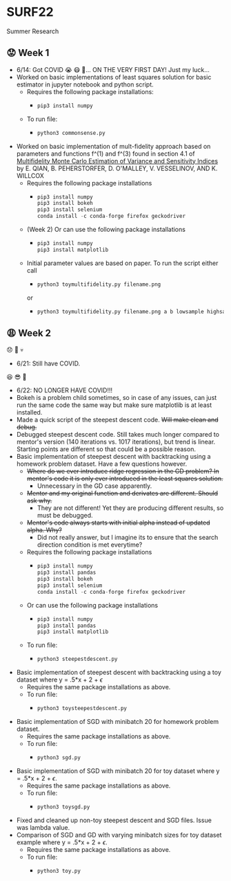 # SURF22
 Summer Research

## :worried: Week 1
  * 6/14: Got COVID :sob: :mask: :anger:... ON THE VERY FIRST DAY! Just my luck...
  * Worked on basic implementations of least squares solution for basic estimator in jupyter notebook and python script.
    * Requires the following package installations:
      * ```python
        pip3 install numpy
        ```
    * To run file:
      * ```python
        python3 commonsense.py
        ```
  * Worked on basic implementation of mult-fidelity approach based on parameters and functions f^(1) and f^(3) found in section 4.1 of [Multifidelity Monte Carlo Estimation of Variance and Sensitivity Indices](https://www.dropbox.com/s/y77c42t9po52384/QPOVW_mfgsa_juq2018.pdf?dl=0) by E. QIAN, B. PEHERSTORFER, D. O'MALLEY, V. VESSELINOV, AND K. WILLCOX
    * Requires the following package installations
      * ```python
        pip3 install numpy
        pip3 install bokeh
        pip3 install selenium
        conda install -c conda-forge firefox geckodriver
        ```
    * (Week 2) Or can use the following package installations
      * ```python
        pip3 install numpy
        pip3 install matplotlib
        ```
    * Initial parameter values are based on paper. To run the script either call
      * ```python
        python3 toymultifidelity.py filename.png
        ```
      or
      * ```python
        python3 toymultifidelity.py filename.png a b lowsample highsample budget alpha
        ```

## :weary: Week 2
:disappointed: :shit: :skull:
  * 6/21: Still have COVID.

:satisfied: :sunglasses: :dizzy:
  * 6/22: NO LONGER HAVE COVID!!!
  * Bokeh is a problem child sometimes, so in case of any issues, can just run the same code the same way but make sure matplotlib is at least installed.
  * Made a quick script of the steepest descent code. ~~Will make clean and debug.~~
  * Debugged steepest descent code. Still takes much longer compared to mentor's version (140 iterations vs. 1017 iterations), but trend is linear. Starting points are different so that could be a possible reason.
  * Basic implementation of steepest descent with backtracking using a homework problem dataset. Have a few questions however.
    * ~~Where do we ever introduce ridge regression in the GD problem? In mentor's code it is only ever introduced in the least squares solution.~~
      * Unnecessary in the GD case apparently.
    * ~~Mentor and my original function and derivates are different. Should ask why.~~
      * They are not different! Yet they are producing different results, so must be debugged.
    * ~~Mentor's code always starts with initial alpha instead of updated alpha. Why?~~
      * Did not really answer, but I imagine its to ensure that the search direction condition is met everytime?
    * Requires the following package installations
      * ```python
        pip3 install numpy
        pip3 install pandas
        pip3 install bokeh
        pip3 install selenium
        conda install -c conda-forge firefox geckodriver
        ```
    * Or can use the following package installations
      * ```python
        pip3 install numpy
        pip3 install pandas
        pip3 install matplotlib
        ```
    * To run file:
      * ```python
        python3 steepestdescent.py
        ```
  * Basic implementation of steepest descent with backtracking using a toy dataset where y = .5*x + 2 + $\epsilon$
    * Requires the same package installations as above.
    * To run file:
      * ```python
        python3 toysteepestdescent.py
        ```
  * Basic implementation of SGD with minibatch 20 for homework problem dataset.
    * Requires the same package installations as above.
    * To run file:
      * ```python
        python3 sgd.py
        ```
  * Basic implementation of SGD with minibatch 20 for toy dataset where y = .5*x + 2 + $\epsilon$.
    * Requires the same package installations as above.
    * To run file:
      * ```python
        python3 toysgd.py
        ```
  * Fixed and cleaned up non-toy steepest descent and SGD files. Issue was lambda value.
  * Comparison of SGD and GD with varying minibatch sizes for toy dataset example where y = .5*x + 2 + $\epsilon$.
    * Requires the same package installations as above.
    * To run file:
      * ```python
        python3 toy.py
        ```
